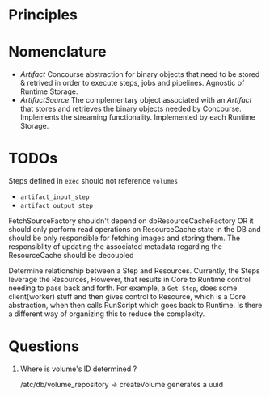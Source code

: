 # Principles


# Nomenclature

- *Artifact* Concourse abstraction for binary objects that need to be stored & retrived in order to execute steps, jobs and pipelines. Agnostic of Runtime Storage.
- *ArtifactSource* The complementary object associated with an *Artifact* that stores and retrieves the binary objects needed by Concourse. Implements the streaming functionality. Implemented by each Runtime Storage.

# TODOs
Steps defined in `exec` should not reference `volumes`
  - `artifact_input_step`
  - `artifact_output_step`
  
  
FetchSourceFactory shouldn't depend on dbResourceCacheFactory OR it should only perform read operations on ResourceCache state in the DB and should be only responsible for fetching images and storing them. The responsiblity of updating the associated metadata regarding the ResourceCache should be decoupled

Determine relationship between a Step and Resources. Currently, the Steps leverage the Resources, However, that results in Core to Runtime control needing to pass back and forth. For example, a `Get Step`, does some client(worker) stuff and then gives control to Resource, which is a Core abstraction, when then calls RunScript which goes back to Runtime. Is there a different way of organizing this to reduce the complexity.


# Questions
1. Where is volume's ID determined ?

   /atc/db/volume_repository -> createVolume generates a uuid